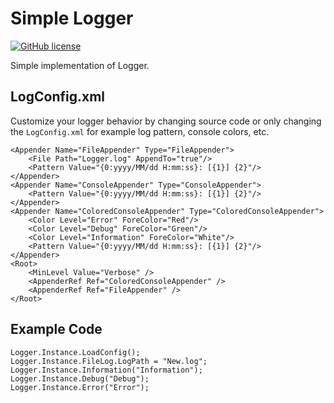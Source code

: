 # Simple Logger
[![GitHub license](https://img.shields.io/github/license/peitaosu/Logger.svg)](https://github.com/peitaosu/Logger/blob/master/LICENSE)

Simple implementation of Logger.

## LogConfig.xml

Customize your logger behavior by changing source code or only changing the `LogConfig.xml` for example log pattern, console colors, etc.

```
<Appender Name="FileAppender" Type="FileAppender">
    <File Path="Logger.log" AppendTo="true"/>
    <Pattern Value="{0:yyyy/MM/dd H:mm:ss}: [{1}] {2}"/>
</Appender>
<Appender Name="ConsoleAppender" Type="ConsoleAppender">
    <Pattern Value="{0:yyyy/MM/dd H:mm:ss}: [{1}] {2}"/>
</Appender>
<Appender Name="ColoredConsoleAppender" Type="ColoredConsoleAppender">
    <Color Level="Error" ForeColor="Red"/>
    <Color Level="Debug" ForeColor="Green"/>
    <Color Level="Information" ForeColor="White"/>
    <Pattern Value="{0:yyyy/MM/dd H:mm:ss}: [{1}] {2}"/>
</Appender>
<Root>
    <MinLevel Value="Verbose" />
    <AppenderRef Ref="ColoredConsoleAppender" />
    <AppenderRef Ref="FileAppender" />
</Root>
```

## Example Code

```
Logger.Instance.LoadConfig();
Logger.Instance.FileLog.LogPath = "New.log";
Logger.Instance.Information("Information");
Logger.Instance.Debug("Debug");
Logger.Instance.Error("Error");

```


